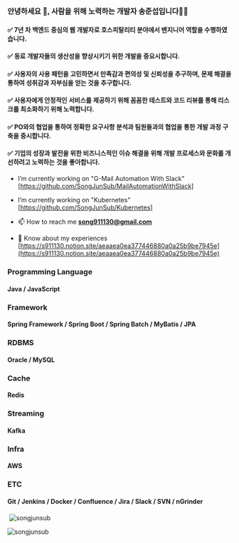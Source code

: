 <h3 align="left">안녕하세요 👋, 사람을 위해 노력하는 개발자 송준섭입니다🙇‍♂️</h3>
<h4 align="left">✅ 7년 차 백엔드 중심의 웹 개발자로 호스피탈리티 분야에서 벤지니어 역할을 수행하였습니다.</h4>
<h4 align="left">✅ 동료 개발자들의 생산성을 향상시키기 위한 개발을 중요시합니다.</h4>
<h4 align="left">✅ 사용자의 사용 패턴을 고민하면서 만족감과 편의성 및 신뢰성을 추구하며, 문제 해결을 통하여 성취감과 자부심을 얻는 것을 추구합니다.</h4>
<h4 align="left">✅ 사용자에게 안정적인 서비스를 제공하기 위해 꼼꼼한 테스트와 코드 리뷰를 통해 리스크를 최소화하기 위해 노력합니다.</h4>
<h4 align="left">✅ PO와의 협업을 통하여 정확한 요구사항 분석과 팀원들과의 협업을 통한 개발 과정 구축을 중시합니다.</h4>
<h4 align="left">✅ 기업의 성장과 발전을 위한 비즈니스적인 이슈 해결을 위해 개발 프로세스와 문화를 개선하려고 노력하는 것을 좋아합니다.</h4>


- I’m currently working on "G-Mail Automation With Slack" [https://github.com/SongJunSub/MailAutomationWithSlack] 

- I’m currently working on "Kubernetes" [https://github.com/SongJunSub/Kubernetes]

- 📫 How to reach me **song911130@gmail.com**

- 📄 Know about my experiences [https://s911130.notion.site/aeaaea0ea377446880a0a25b9be7945e](https://s911130.notion.site/aeaaea0ea377446880a0a25b9be7945e)


<h3 align="left">Programming Language</h3>
<h4 align="left">Java / JavaScript</h4>

<h3 align="left">Framework</h3>
<h4 align="left">Spring Framework / Spring Boot / Spring Batch / MyBatis / JPA</h4>

<h3 align="left">RDBMS</h3>
<h4 align="left">Oracle / MySQL</h4>

<h3 align="left">Cache</h3>
<h4 align="left">Redis</h4>

<h3 align="left">Streaming</h3>
<h4 align="left">Kafka</h4>

<h3 align="left">Infra</h3>
<h4 align="left">AWS</h4>

<h3 align="left">ETC</h3>
<h4 align="left">Git / Jenkins / Docker / Confluence / Jira / Slack / SVN / nGrinder</h4>

<p>&nbsp;<img align="center" src="https://github-readme-stats.vercel.app/api?username=songjunsub&show_icons=true&locale=en" alt="songjunsub" /></p>

<p><img align="center" src="https://github-readme-streak-stats.herokuapp.com/?user=songjunsub&theme=default" alt="songjunsub" /></p>
